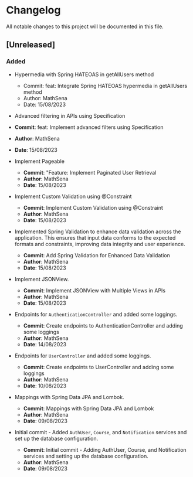 # Changelog

All notable changes to this project will be documented in this file.

## [Unreleased]

### Added

- Hypermedia with Spring HATEOAS in getAllUsers method
  - Commit: feat: Integrate Spring HATEOAS hypermedia in getAllUsers method
  - Author: MathSena
  - Date: 15/08/2023

-  Advanced filtering in APIs using Specification
  - **Commit**: feat: Implement advanced filters using Specification
  - **Author**: MathSena
  - **Date**: 15/08/2023

- Implement Pageable
  - **Commit**: "Feature: Implement Paginated User Retrieval
  - **Author**: MathSena
  - **Date**: 15/08/2023

- Implement Custom Validation using @Constraint
  - **Commit**: Implement Custom Validation using @Constraint
  - **Author**: MathSena
  - **Date**: 15/08/2023

- Implemented Spring Validation to enhance data validation across the application. This ensures that input data conforms to the expected formats and constraints, improving data integrity and user experience.
  - **Commit**: Add Spring Validation for Enhanced Data Validation
  - **Author**: MathSena
  - **Date**: 15/08/2023

- Implement JSONView.
  - **Commit**: Implement JSONView with Multiple Views in APIs
  - **Author**: MathSena
  - **Date**: 15/08/2023


- Endpoints for `AuthenticationController` and added some loggings.
  - **Commit**: Create endpoints to AuthenticationController and adding some loggings
  - **Author**: MathSena
  - **Date**: 14/08/2023

- Endpoints for `UserController` and added some loggings.
    - **Commit**: Create endpoints to UserController and adding some loggings
    - **Author**: MathSena
    - **Date**: 10/08/2023

- Mappings with Spring Data JPA and Lombok.
    - **Commit**: Mappings with Spring Data JPA and Lombok
    - **Author**: MathSena
    - **Date**: 09/08/2023

- Initial commit - Added `AuthUser`, `Course`, and `Notification` services and set up the database configuration.
    - **Commit**: Initial commit - Adding AuthUser, Course, and Notification services and setting up the database configuration.
    - **Author**: MathSena
    - **Date**: 09/08/2023
